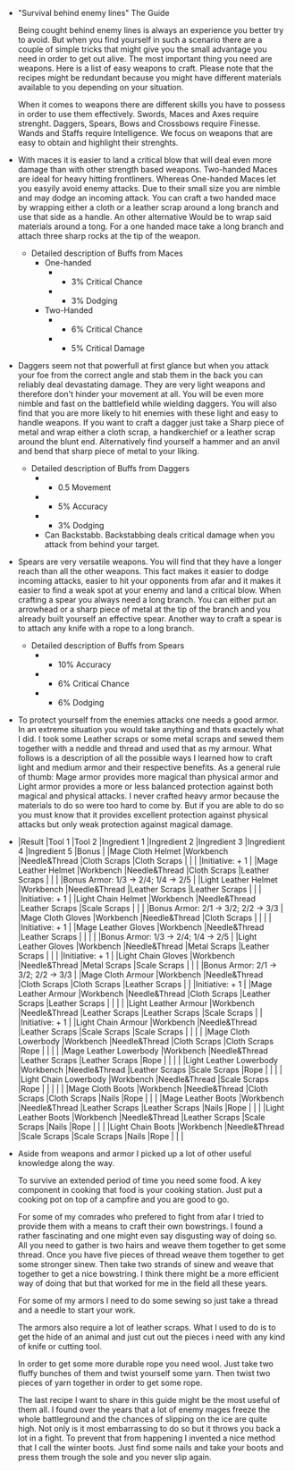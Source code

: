 - "Survival behind enemy lines" The Guide
  
  Being cought behind enemy lines is always an experience you better try to avoid. But when you find yourself in such a scenario there are a couple of simple tricks that might give you the small advantage you need in order to get out alive. The most important thing you need are weapons. Here is a list of easy weapons to craft. Please note that the recipes might be redundant because you might have different materials available to you depending on your situation.
  
  When it comes to weapons there are different skills you have to possess in order to use them effectively. Swords, Maces and Axes require strenght. Daggers, Spears, Bows and Crossbows require Finesse. Wands and Staffs require Intelligence. We focus on weapons that are easy to obtain and highlight their strenghts.
- With maces it is easier to land a critical blow that will deal even more damage than with other strength based weapons. Two-handed Maces are ideal for heavy hitting frontliners. Whereas One-handed Maces let you easyily avoid enemy attacks. Due to their small size you are nimble and may dodge an incoming attack. You can craft a two handed mace by wrapping either a cloth or a leather scrap around a long branch and use that side as a handle. An other alternative Would be to wrap said materials around a tong. For a one handed mace take a long branch and attach three sharp rocks at the tip of the weapon.
	- Detailed description of Buffs from Maces
		- One-handed
			- + 3% Critical Chance
			- + 3% Dodging
		- Two-Handed
			- + 6% Critical Chance
			- + 5% Critical Damage
- Daggers seem not that powerfull at first glance but when you attack your foe from the correct angle and stab them in the back you can reliably deal devastating damage. They are very light weapons and therefore don't hinder your movement at all. You will be even more nimble and fast on the battlefield while wielding daggers. You will also find that you are more likely to hit enemies with these light and easy to handle weapons. If you want to craft a dagger just take a Sharp piece of metal and wrap either a cloth scrap, a handkerchief or a leather scrap around the blunt end. Alternatively find yourself a hammer and an anvil and bend that sharp piece of metal to your liking.
	- Detailed description of Buffs from Daggers
		- + 0.5 Movement
		- + 5% Accuracy
		- + 3% Dodging
		- Can Backstabb. Backstabbing deals critical damage when you attack from behind your target.
- Spears are very versatile weapons. You will find that they have a longer reach than all the other weapons. This fact makes it easier to dodge incoming attacks, easier to hit your opponents from afar and it makes it easier to find a weak spot at your enemy and land a critical blow. When crafting a spear you always need a long branch. You can either put an arrowhead or a sharp piece of metal at the tip of the branch and you already built yourself an effective spear. Another way to craft a spear is to attach any knife with a rope to a long branch.
	- Detailed description of Buffs from Spears
		- + 10% Accuracy
		- + 6% Critical Chance
		- + 6% Dodging
- To protect yourself from the enemies attacks one needs a good armor. In an extreme situation you would take anything and thats exactely what I did. I took some Leather scraps or some metal scraps and sewed them together with a neddle and thread and used that as my armour. What follows is a description of all the possible ways I learned how to craft light and medium armor and their respective benefits. As a general rule of thumb: Mage armor provides more magical than physical armor and Light armor provides a more or less balanced protection against both magical and physical attacks. I never crafted heavy armor because the materials to do so were too hard to come by. But if you are able to do so you must know that it provides excellent protection against physical attacks but only weak protection against magical damage.
- |Result  |Tool 1   |Tool 2   |Ingredient 1   |Ingredient 2   |Ingredient 3   |Ingredient 4   |Ingredient 5   |Bonus   |
  |Mage Cloth Helmet    |Workbench   |Needle&Thread   |Cloth Scraps   |Cloth Scraps   |   |   |   |Initiative: + 1   |
  |Mage Leather Helmet   |Workbench   |Needle&Thread   |Cloth Scraps   |Leather Scraps   |   |   |   |Bonus Armor: 1/3 -> 2/4; 1/4 -> 2/5   |
  |Light Leather Helmet   |Workbench   |Needle&Thread   |Leather Scraps   |Leather Scraps   |   |   |   |Initiative: + 1   |
  |Light Chain Helmet   |Workbench   |Needle&Thread   |Leather Scraps   |Scale Scraps   |   |   |   |Bonus Armor: 2/1 -> 3/2; 2/2 -> 3/3   |
  |Mage Cloth Gloves   |Workbench   |Needle&Thread   |Cloth Scraps   |   |   |   |   |Initiative: + 1   |
  |Mage Leather Gloves   |Workbench   |Needle&Thread   |Leather Scraps   |   |   |   |   |Bonus Armor: 1/3 -> 2/4; 1/4 -> 2/5   |
  |Light Leather Gloves   |Workbench   |Needle&Thread   |Metal Scraps   |Leather Scraps   |   |   |   |Initiative: + 1   |
  |Light Chain Gloves   |Workbench   |Needle&Thread   |Metal Scraps   |Scale Scraps   |   |   |   |Bonus Armor: 2/1 -> 3/2; 2/2 -> 3/3   |
  |Mage Cloth Armour   |Workbench   |Needle&Thread   |Cloth Scraps   |Cloth Scraps   |Leather Scraps   |   |   |Initiative: + 1   |
  |Mage Leather Armour   |Workbench   |Needle&Thread   |Cloth Scraps   |Leather Scraps   |Leather Scraps   |   |   |   |
  |Light Leather Armour   |Workbench   |Needle&Thread   |Leather Scraps   |Leather Scraps   |Scale Scraps   |   |   |Initiative: + 1   |
  |Light Chain Armour   |Workbench   |Needle&Thread   |Leather Scraps   |Scale Scraps   |Scale Scraps   |   |   |   |
  |Mage Cloth Lowerbody   |Workbench   |Needle&Thread   |Cloth Scraps   |Cloth Scraps   |Rope   |   |   |   |
  |Mage Leather Lowerbody   |Workbench   |Needle&Thread   |Leather Scraps   |Leather Scraps   |Rope   |   |   |   |
  |Light Leather Lowerbody   |Workbench   |Needle&Thread   |Leather Scraps   |Scale Scraps   |Rope   |   |   |   |
  |Light Chain Lowerbody   |Workbench   |Needle&Thread   |Scale Scraps   |Rope   |   |   |   |   |
  |Mage Cloth Boots   |Workbench   |Needle&Thread   |Cloth Scraps   |Cloth Scraps   |Nails   |Rope   |   |   |
  |Mage Leather Boots   |Workbench   |Needle&Thread   |Leather Scraps   |Leather Scraps   |Nails   |Rope   |   |   |
  |Light Leather Boots   |Workbench   |Needle&Thread   |Leather Scraps   |Scale Scraps   |Nails   |Rope   |   |   |
  |Light Chain Boots   |Workbench   |Needle&Thread   |Scale Scraps   |Scale Scraps   |Nails   |Rope   |   |   |
- Aside from weapons and armor I picked up a lot of other useful knowledge along the way. 
  
  To survive an extended period of time you need some food. A key component in cooking that food is your cooking station. Just put a cooking pot on top of a campfire and you are good to go.
  
  For some of my comrades who prefered to fight from afar I tried to provide them with a means to craft their own bowstrings. I found a rather fascinating and one might even say disgusting way of doing so. All you need to gather is two hairs and weave them together to get some thread.  Once you have five pieces of thread weave them together to get some stronger sinew. Then take two strands of sinew and weave that together to get a nice bowstring. I think there might be a more efficient way of doing that but that worked for me in the field all these years.
  
  For some of my armors I need to do some sewing so just take a thread and a needle to start your work.
  
  The armors also require a lot of leather scraps. What I used to do is to get the hide of an animal and just cut out the pieces i need with any kind of knife or cutting tool.
  
  In order to get some more durable rope you need wool. Just take two fluffy bunches of them and twist yourself some yarn. Then twist two pieces of yarn together in order to get some rope.
  
  The last recipe I want to share in this guide might be the most useful of them all. I found over the years that a lot of enemy mages freeze the whole battleground and the chances of slipping on the ice are quite high. Not only is it most embarrassing to do so but it throws you back a lot in a fight. To prevent that from happening I invented a nice method that I call the winter boots. Just find some nails and take your boots and press them trough the sole and you never slip again.
